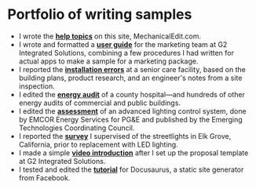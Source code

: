 # Portfolio of writing&nbsp;samples

- I wrote the **[help topics](https://www.mechanicaledit.com/)** on this site, MechanicalEdit.com.
- I wrote and formatted a **[user guide](https://www.mechanicaledit.com/samples/Jay%20Martin%2C%20Sample%20User%20Guide%2C%20Demo%20App.pdf)** for the marketing team at G2 Integrated Solutions, combining a few procedures I&nbsp;had written for actual apps to make a sample for a marketing package.
- I reported the **[installation errors](https://www.mechanicaledit.com/samples/Jay%20Martin%2C%20Sample%20Report%2C%20Lighting%20Problems.pdf)** at a senior care facility, based on the building plans, product research, and an engineer's notes from a site inspection.
- I edited the **[energy audit](https://www.mechanicaledit.com/samples/Jay%20Martin%2C%20Sample%20Report%2C%20Energy%20Audit.pdf)** of a county hospital&mdash;and hundreds of other energy audits of commercial and public buildings.
- I edited the **[assessment](https://www.mechanicaledit.com/samples/ET12PGE1031%20ALCS%20in%20an%20Office%20Bldg.pdf)** of an advanced lighting control system, done by EMCOR Energy Services for PG&E and published by the Emerging Technologies Coordinating Council.
- I reported the **[survey](https://www.mechanicaledit.com/samples/Jay%20Martin%2C%20Sample%20Report%2C%20Streetlight%20Inventory.pdf)** I&nbsp;supervised of the streetlights in Elk Grove, California, prior to replacement with LED lighting.
- I made a simple **[video introduction](https://www.mechanicaledit.com/samples/Jay%20Martin%2C%20Sample%20Video%2C%20Template%20Intro.mp4)** after I&nbsp;set up the proposal template at G2 Integrated Solutions. 
- I tested and edited the **[tutorial](https://web.archive.org/web/20190806204143/https://docusaurus.io/docs/en/next/tutorial-setup)** for Docusaurus, a&nbsp;static site generator from Facebook.
